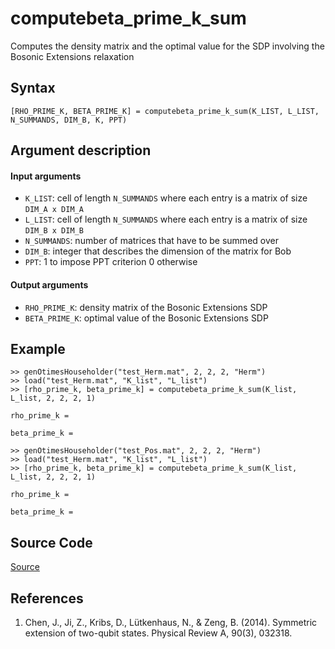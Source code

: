 # computebeta_prime_k_sum
Computes the density matrix and the optimal value for the SDP involving the Bosonic Extensions relaxation

## Syntax
``[RHO_PRIME_K, BETA_PRIME_K] = computebeta_prime_k_sum(K_LIST, L_LIST, N_SUMMANDS, DIM_B, K, PPT)``

## Argument description
#### Input arguments
- ``K_LIST``: cell of length ``N_SUMMANDS`` where each entry is a matrix of size ``DIM_A x DIM_A``
- ``L_LIST``: cell of length ``N_SUMMANDS`` where each entry is a matrix of size ``DIM_B x DIM_B``
- ``N_SUMMANDS``: number of matrices that have to be summed over
- ``DIM_B``: integer that describes the dimension of the matrix for Bob
- ``PPT``: 1 to impose PPT criterion
           0 otherwise

#### Output arguments
- ``RHO_PRIME_K``: density matrix of the Bosonic Extensions SDP
- ``BETA_PRIME_K``: optimal value of the Bosonic Extensions SDP

## Example
    >> genOtimesHouseholder("test_Herm.mat", 2, 2, 2, "Herm")
    >> load("test_Herm.mat", "K_list", "L_list")
    >> [rho_prime_k, beta_prime_k] = computebeta_prime_k_sum(K_list, L_list, 2, 2, 2, 1)

    rho_prime_k =

    beta_prime_k =

    >> genOtimesHouseholder("test_Pos.mat", 2, 2, 2, "Herm")
    >> load("test_Herm.mat", "K_list", "L_list")
    >> [rho_prime_k, beta_prime_k] = computebeta_prime_k_sum(K_list, L_list, 2, 2, 2, 1)

    rho_prime_k =

    beta_prime_k =

## Source Code
[Source](https://github.com/ankith-mohan/SEP/blob/main/SDPs/UpperBounds/sum/computebeta_prime_k_sum.m)

## References
1. Chen, J., Ji, Z., Kribs, D., Lütkenhaus, N., & Zeng, B. (2014). Symmetric extension of two-qubit states. Physical Review A, 90(3), 032318.